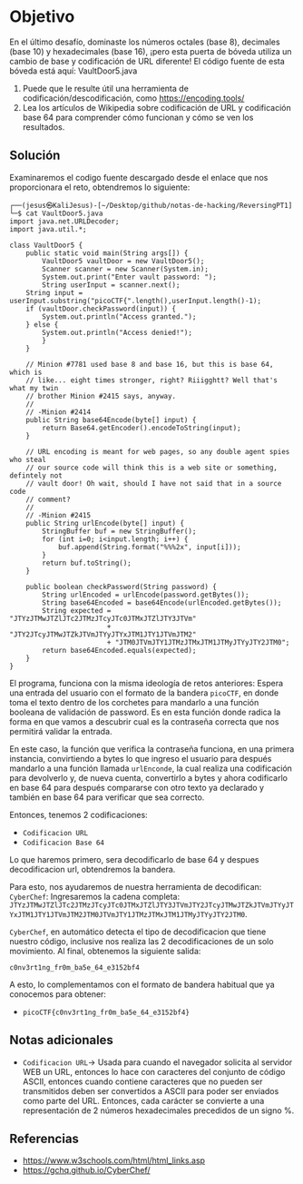 # Objetivo

En el último desafío, dominaste los números octales (base 8), decimales (base 10) y hexadecimales (base 16), ¡pero esta puerta de bóveda utiliza un cambio de base y codificación de URL diferente! El código fuente de esta bóveda está aquí: VaultDoor5.java
1. Puede que le resulte útil una herramienta de codificación/descodificación, como https://encoding.tools/
2. Lea los artículos de Wikipedia sobre codificación de URL y codificación base 64 para comprender cómo funcionan y cómo se ven los resultados.
## Solución

Examinaremos el codigo fuente descargado desde el enlace que nos proporcionara el reto, obtendremos lo siguiente:
```
┌──(jesus㉿KaliJesus)-[~/Desktop/github/notas-de-hacking/ReversingPT1]
└─$ cat VaultDoor5.java
import java.net.URLDecoder;
import java.util.*;

class VaultDoor5 {
    public static void main(String args[]) {
        VaultDoor5 vaultDoor = new VaultDoor5();
        Scanner scanner = new Scanner(System.in);
        System.out.print("Enter vault password: ");
        String userInput = scanner.next();
	String input = userInput.substring("picoCTF{".length(),userInput.length()-1);
	if (vaultDoor.checkPassword(input)) {
	    System.out.println("Access granted.");
	} else {
	    System.out.println("Access denied!");
        }
    }

    // Minion #7781 used base 8 and base 16, but this is base 64, which is
    // like... eight times stronger, right? Riiigghtt? Well that's what my twin
    // brother Minion #2415 says, anyway.
    //
    // -Minion #2414
    public String base64Encode(byte[] input) {
        return Base64.getEncoder().encodeToString(input);
    }

    // URL encoding is meant for web pages, so any double agent spies who steal
    // our source code will think this is a web site or something, defintely not
    // vault door! Oh wait, should I have not said that in a source code
    // comment?
    //
    // -Minion #2415
    public String urlEncode(byte[] input) {
        StringBuffer buf = new StringBuffer();
        for (int i=0; i<input.length; i++) {
            buf.append(String.format("%%%2x", input[i]));
        }
        return buf.toString();
    }

    public boolean checkPassword(String password) {
        String urlEncoded = urlEncode(password.getBytes());
        String base64Encoded = base64Encode(urlEncoded.getBytes());
        String expected = "JTYzJTMwJTZlJTc2JTMzJTcyJTc0JTMxJTZlJTY3JTVm"
                        + "JTY2JTcyJTMwJTZkJTVmJTYyJTYxJTM1JTY1JTVmJTM2"
                        + "JTM0JTVmJTY1JTMzJTMxJTM1JTMyJTYyJTY2JTM0";
        return base64Encoded.equals(expected);
    }
}
```
El programa, funciona con la misma ideología de retos anteriores: Espera una entrada del usuario con el formato de la bandera `picoCTF`, en donde toma el texto dentro de los corchetes para mandarlo a una función booleana de validación de password. Es en esta función donde radica la forma en que vamos a descubrir cual es la contraseña correcta que nos permitirá validar la entrada.

En este caso, la función que verifica la contraseña funciona, en una primera instancia, convirtiendo a bytes lo que ingreso el usuario para después mandarlo a una función llamada `urlEnconde`, la cual realiza una codificación para devolverlo y, de nueva cuenta, convertirlo a bytes y ahora codificarlo en base 64 para después compararse con otro texto ya declarado y también en base 64 para verificar que sea correcto.

Entonces, tenemos 2 codificaciones:
- `Codificacion URL`
- `Codificacion Base 64`

Lo que haremos primero, sera decodificarlo de base 64 y despues decodificacion url, obtendremos la bandera.

Para esto, nos ayudaremos de nuestra herramienta de decodifican: `CyberChef`:
Ingresaremos la cadena completa: 
`JTYzJTMwJTZlJTc2JTMzJTcyJTc0JTMxJTZlJTY3JTVmJTY2JTcyJTMwJTZkJTVmJTYyJTYxJTM1JTY1JTVmJTM2JTM0JTVmJTY1JTMzJTMxJTM1JTMyJTYyJTY2JTM0`.

`CyberChef`, en automático detecta el tipo de decodificacion que tiene nuestro código, inclusive nos realiza las 2 decodificaciones de un solo movimiento.
Al final, obtenemos la siguiente salida:

`c0nv3rt1ng_fr0m_ba5e_64_e3152bf4`

A esto, lo complementamos con el formato de bandera habitual que ya conocemos para obtener:

- `picoCTF{c0nv3rt1ng_fr0m_ba5e_64_e3152bf4}`

## Notas adicionales

- `Codificacion URL`-> Usada para cuando el navegador solicita al servidor WEB un URL, entonces lo hace con caracteres del conjunto de código ASCII, entonces cuando contiene caracteres que no pueden ser transmitidos deben ser convertidos a ASCII para poder ser enviados como parte del URL. Entonces, cada carácter se convierte a una representación de 2 números hexadecimales precedidos de un signo %.
## Referencias

- https://www.w3schools.com/html/html_links.asp
- https://gchq.github.io/CyberChef/